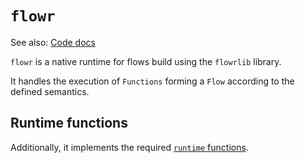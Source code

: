 # `flowr`

See also: [Code docs](http://andrewdavidmackenzie.github.io/flow/code/doc/flowr/index.html)

`flowr` is a native runtime for flows build using the `flowrlib` library.

It handles the execution of `Functions` forming a `Flow` according to the defined semantics.

## Runtime functions
Additionally, it implements the required [`runtime` functions](../runtime/README.md).